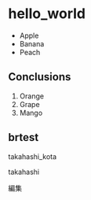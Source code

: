 # hello_world

- Apple
- Banana
- Peach

## Conclusions

1. Orange
1. Grape
1. Mango

## brtest

takahashi_kota

takahashi

編集

